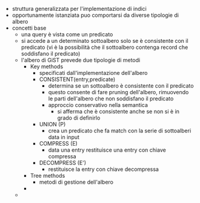 - struttura generalizzata per l'implementazione di indici
- opportunamente istanziata puo comportarsi da diverse tipologie di albero
- concetti base
	- una query è vista come un predicato
	- si accede a un determinato sottoalbero solo se è consistente con il predicato (vi è la possibilità che il sottoalbero contenga record che soddisfano il predicato)
	- l'albero di GiST prevede due tipologie di metodi
		- Key methods
			- specificati dall'implementazione dell'albero
			- CONSISTENT(entry,predicate)
				- determina se un sottoalbero è consistente con il predicato
				- questo consente di fare pruning dell'albero, rimuovendo le parti dell'albero che non soddisfano il predicato
				- approccio conservativo nella semantica
					- si afferma che è consistente anche se non si  è in grado di definirlo
			- UNION (P)
				- crea un predicato che fa match con la serie di sottoalberi data in input
			- COMPRESS (E)
				- data una entry restituisce una entry con chiave compressa
			- DECOMPRESS (E')
				- restituisce la entry con chiave decompressa
		- Tree methods
			- metodi di gestione dell'albero
		-
	-